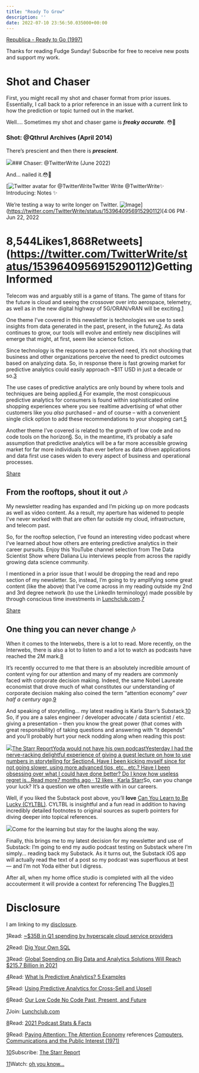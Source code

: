 ```yaml
---
title: "Ready To Grow"
description: ''
date: 2022-07-10 23:56:50.035000+00:00
---
```


[Republica - Ready to Go (1997)](https://www.youtube.com/watch?v=JgffRW1fKDk)


Thanks for reading Fudge Sunday! Subscribe for free to receive new posts and support my work.

Shot and Chaser
===============

First, you might recall my shot and chaser format from prior issues. Essentially, I call back to a prior reference in an issue with a current link to how the prediction or topic turned out in the market.

Well…. Sometimes my shot and chaser game is ***freaky accurate***. 😳🤣

### Shot: @Qthrul Archives (April 2014)

There’s prescient and then there is ***prescient***.

[![](https://cuthrell.com/favicon.png)](https://cuthrell.com/favicon.png)### Chaser: @TwitterWrite (June 2022)

And… nailed it.😳🤣

[![Twitter avatar for @TwitterWrite](https://cuthrell.com/favicon.png)Twitter Write @TwitterWrite✨ Introducing: Notes ✨

We’re testing a way to write longer on Twitter. ![Image](https://substackcdn.com/video/upload/e_loop,vs_40/oe5tizpgx1y615d0tqir.gif)](https://twitter.com/TwitterWrite/status/1539640956915290112)[4:06 PM ∙ Jun 22, 2022



8,544Likes1,868Retweets](https://twitter.com/TwitterWrite/status/1539640956915290112)Getting Informed
================

Telecom was and arguably still is a game of titans. The game of titans for the future is cloud and seeing the crossover over into aerospace, telemetry, as well as in the new digital highway of 5G/ORAN/vRAN will be exciting.[1](#footnote-1)

One theme I’ve covered in this newsletter is technologies we use to seek insights from data generated in the past, present, in the future[2](#footnote-2). As data continues to grow, our tools will evolve and entirely new disciplines will emerge that might, at first, seem like science fiction.

Since technology is the response to a perceived need, it’s not shocking that business and other organizations perceive the need to predict outcomes based on analyzing data. So, in response there is fast growing market for predictive analytics could easily approach ~$1T USD in just a decade or so.[3](#footnote-3)

The use cases of predictive analytics are only bound by where tools and techniques are being applied.[4](#footnote-4) For example, the most conspicuous predictive analytics for consumers is found within sophisticated online shopping experiences where you see realtime advertising of what other customers like you *also* purchased – and of course – with a convenient single click option to add these recommendations to your shopping cart.[5](#footnote-5) 

Another theme I’ve covered is related to the growth of low code and no code tools on the horizon[6](#footnote-6). So, in the meantime, it’s probably a safe assumption that predictive analytics will be a far more accessible growing market for far more individuals than ever before as data driven applications and data first use cases widen to every aspect of business and operational processes.

[Share](https://sunday.fudge.org/p/ready-to-grow?utm_source=substack&utm_medium=email&utm_content=share&action=share)

From the rooftops, shout it out 🎶
---------------------------------

My newsletter reading has expanded and I’m picking up on more podcasts as well as video content. As a result, my aperture has widened to people I’ve never worked with that are often far outside my cloud, infrastructure, and telecom past.

So, for the rooftop selection, I’ve found an interesting video podcast where I’ve learned about how others are entering predictive analytics in their career pursuits. Enjoy this YouTube channel selection from The Data Scientist Show where Daliana Liu interviews people from across the rapidly growing data science community.

I mentioned in a prior issue that I would be dropping the read and repo section of my newsletter. So, instead, I’m going to try amplifying some great content (like the above) that I’ve come across in my reading outside my 2nd and 3rd degree network (to use the LinkedIn terminology) made possible by through conscious time investments in [Lunchclub.com](https://lunchclub.com/?invite_code=jayc11).[7](#footnote-7)

[Share](https://sunday.fudge.org/p/ready-to-grow?utm_source=substack&utm_medium=email&utm_content=share&action=share)

One thing you can never change 🎶
--------------------------------

When it comes to the Interwebs, there is a lot to read. More recently, on the Interwebs, there is also a lot to listen to and a lot to watch as podcasts have reached the 2M mark.[8](#footnote-8)

It’s recently occurred to me that there is an absolutely incredible amount of content vying for our attention and many of my readers are commonly faced with corporate decision making. Indeed, the same Nobel Laureate economist that drove much of what constitutes our understanding of corporate decision making also coined the term “attention economy” *over half a century ago*.[9](#footnote-9)

And speaking of storytelling… my latest reading is Karla Starr’s Substack.[10](#footnote-10) So, if you are a sales engineer / developer advocate / data scientist / etc. giving a presentation – then you know the great power (that comes with great responsibility) of taking questions and answering with “it depends” and you’ll probably hurt your neck nodding along when reading this post:

[![](https://cuthrell.com/favicon.png)The Starr ReportYoda would not have his own podcastYesterday I had the nerve-racking delightful experience of giving a guest lecture on how to use numbers in storytelling for Section4. Have I been kicking myself since for not going slower, using more advanced tips, etc., etc.? Have I been obsessing over what I could have done better? Do I know how useless regret is…Read more7 months ago · 12 likes · Karla Starr](https://karlastarr.substack.com/p/wisdom-is-why-i-had-no-answer?utm_source=substack&utm_campaign=post_embed&utm_medium=web)So, can you change your luck? It’s a question we often wrestle with in our careers.

Well, if you liked the Substack post above, you’ll **love** [Can You Learn to Be Lucky (CYLTBL)](https://www.amazon.com/dp/1591846862?psc=1&smid=A1BJ7CQ7S97T7B&linkCode=sl1&tag=luckyurl03-20&linkId=303fdbe8e7439b968ba6e5492ccf35a9&language=en_US&ref_=as_li_ss_tl). CYLTBL is insightful and a fun read in addition to having incredibly detailed footnotes to original sources as superb pointers for diving deeper into topical references.

[![](https://cuthrell.com/favicon.png)](https://www.amazon.com/dp/1591846862?psc=1&smid=A1BJ7CQ7S97T7B&linkCode=sl1&tag=luckyurl03-20&linkId=303fdbe8e7439b968ba6e5492ccf35a9&language=en_US&ref_=as_li_ss_tl)Come for the learning but stay for the laughs along the way.

Finally, this brings me to my latest decision for my newsletter and use of Substack: I’m going to end my audio podcast testing on Substack where I’m simply… reading back my Substack. As it turns out, the Substack iOS app will actually read the text of a post so my podcast was superfluous at best — and I’m not Yoda either but I digress.

After all, when my home office studio is completed with all the video accouterment it will provide a context for referencing The Buggles.[11](#footnote-11)



Disclosure
==========

I am linking to my [disclosure](https://jaycuthrell.com/disclosure/?utm_campaign=Fudge%20Sunday&utm_medium=email&utm_source=Revue%20newsletter).

[1](#footnote-anchor-1)Read: [~$35B in Q1 spending by hyperscale cloud service providers](https://www.wsj.com/articles/amazon-microsoft-google-strengthen-grip-on-cloud-11657018980)

[2](#footnote-anchor-2)Read: [Dig Your Own SQL](https://sunday.fudge.org/p/fudge-sunday-dig-your-own-sql-724435)

[3](#footnote-anchor-3)Read: [Global Spending on Big Data and Analytics Solutions Will Reach $215.7 Billion in 2021](https://www.idc.com/getdoc.jsp?containerId=prUS48165721)

[4](#footnote-anchor-4)Read: [What Is Predictive Analytics? 5 Examples](https://online.hbs.edu/blog/post/predictive-analytics)

[5](#footnote-anchor-5)Read: [Using Predictive Analytics for Cross-Sell and Upsell](https://www.tsia.com/blog/using-predictive-analytics-for-cross-sell-and-upsell-lessons-from-e-tailers)

[6](#footnote-anchor-6)Read: [Our Low Code No Code Past, Present, and Future](https://sunday.fudge.org/p/fudge-sunday-our-low-code-no-code-past-present-and-future-904238)

[7](#footnote-anchor-7)Join: [Lunchclub.com](https://lunchclub.com/?invite_code=jayc11)

[8](#footnote-anchor-8)Read: [2021 Podcast Stats & Facts](https://www.podcastinsights.com/podcast-statistics/)

[9](#footnote-anchor-9)Read: [Paying Attention: The Attention Economy](https://econreview.berkeley.edu/paying-attention-the-attention-economy/) references [Computers, Communications and the Public Interest (1971)](https://knowen-production.s3.amazonaws.com/uploads/attachment/file/2005/DESIGNING%2BORGANIZATIONS%2Bfor%2BInformation-Rich%2Bworld%2B--%2BSImon.pdf)

[10](#footnote-anchor-10)Subscribe: [The Starr Report](https://karlastarr.substack.com)

[11](#footnote-anchor-11)Watch: [oh you know…](https://www.youtube.com/watch?v=W8r-tXRLazs)

